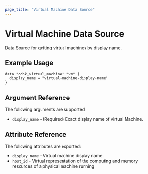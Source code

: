 ```yaml
---
page_title: "Virtual Machine Data Source"
---
```


# Virtual Machine Data Source

Data Source for getting virtual machines by display name.

## Example Usage

```hcl
data "ochk_virtual_machine" "vm" {
  display_name = "virtual-machine-display-name"
}
```

## Argument Reference

The following arguments are supported:

* `display_name` - (Required) Exact display name of virtual Machine.

## Attribute Reference

The following attributes are exported:
 * `display_name` - Virtual machine display name.
 * `host_id` - Virtual representation of the computing and memory resources of a physical machine running
    
 

